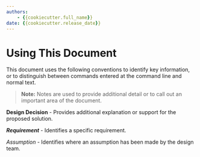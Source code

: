 ```yaml
---
authors:
    - {{cookiecutter.full_name}}
date: {{cookiecutter.release_date}}
---
```


# Using This Document

This document uses the following conventions to identify key information, or to distinguish between commands entered at the command line and normal text.

> **Note:** Notes are used to provide additional detail or to call out an important area of the document.

**Design Decision** - Provides additional explanation or support for the proposed solution.

***Requirement*** - Identifies a specific requirement.

*Assumption* - Identifies where an assumption has been made by the design team.
